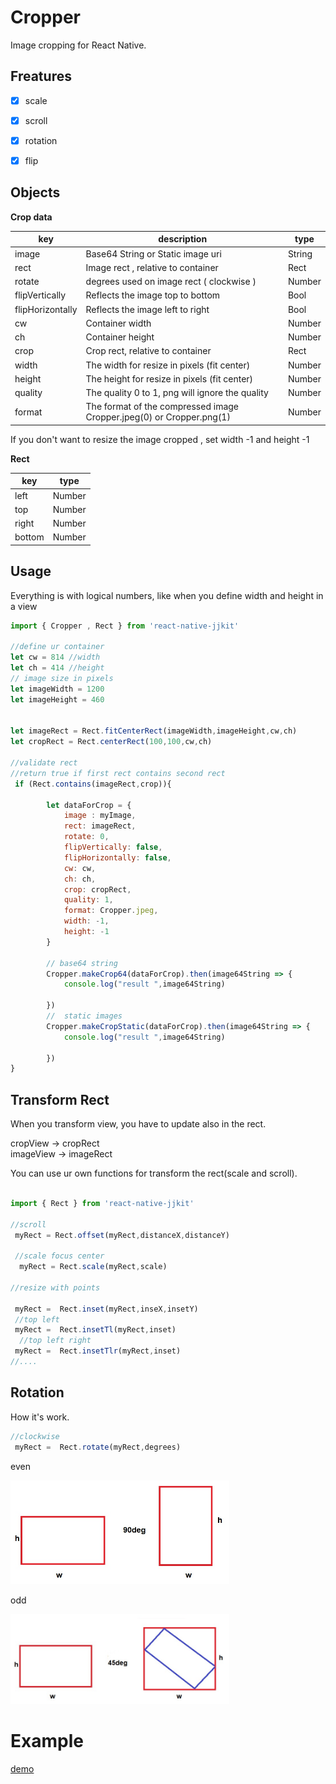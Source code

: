 # Cropper

Image cropping  for React Native.


## Freatures

- [x] scale
- [x] scroll
- [x] rotation
- [x] flip



## Objects

**Crop data**

| key | description | type |
| --- | --- | --- |
| image | Base64 String or Static image uri | String | 
| rect | Image rect , relative to container | Rect | 
| rotate | degrees used on image rect ( clockwise )| Number | 
| flipVertically | Reflects the image top to bottom  | Bool | 
| flipHorizontally | Reflects the image left to right | Bool | 
| cw |  Container width | Number | 
| ch | Container height | Number | 
| crop |Crop rect, relative to container | Rect | 
| width | The width for resize in pixels (fit center)  | Number |
| height | The height for resize in pixels (fit center) | Number |
| quality | The quality 0 to 1, png will ignore the quality | Number |
| format |The format of the compressed image Cropper.jpeg(0) or Cropper.png(1)  | Number |

If you don't want to resize the image cropped , set width -1 and height -1

**Rect** 


| key | type |
| --- | --- |
| left | Number | 
| top |  Number | 
| right |  Number | 
| bottom |  Number | 



## Usage

Everything is with logical numbers, like when you define width and height in a view

```javascript
import { Cropper , Rect } from 'react-native-jjkit'

//define ur container 
let cw = 814 //width
let ch = 414 //height
// image size in pixels
let imageWidth = 1200
let imageHeight = 460


let imageRect = Rect.fitCenterRect(imageWidth,imageHeight,cw,ch)
let cropRect = Rect.centerRect(100,100,cw,ch)

//validate rect
//return true if first rect contains second rect
 if (Rect.contains(imageRect,crop)){

        let dataForCrop = {
            image : myImage, 
            rect: imageRect,
            rotate: 0,
            flipVertically: false,
            flipHorizontally: false,
            cw: cw,
            ch: ch,
            crop: cropRect,
            quality: 1,
            format: Cropper.jpeg,
            width: -1, 
            height: -1  
        }

        // base64 string
        Cropper.makeCrop64(dataForCrop).then(image64String => {
            console.log("result ",image64String)
           
        })
        //  static images
        Cropper.makeCropStatic(dataForCrop).then(image64String => {
            console.log("result ",image64String)
           
        })
}


```

## Transform Rect

When you transform view, you have to update also in the rect.

cropView -> cropRect  
imageView -> imageRect

You can use ur own functions for transform the rect(scale and scroll).

```javascript

import { Rect } from 'react-native-jjkit'

//scroll
 myRect = Rect.offset(myRect,distanceX,distanceY)

 //scale focus center
  myRect = Rect.scale(myRect,scale)

//resize with points
 
 myRect =  Rect.inset(myRect,inseX,insetY)
 //top left
 myRect =  Rect.insetTl(myRect,inset)
  //top left right
 myRect =  Rect.insetTlr(myRect,inset)
//....


```

## Rotation

How it's work.

```javascript
//clockwise
 myRect =  Rect.rotate(myRect,degrees)
```

even

<img src="../images/degreeeven.jpg" width="350" />

odd

<img src="../images/degreeodd.jpg" width="350" />

# Example

[demo](https://github.com/Only-IceSoul/canal/tree/master/demos/RNCropper)
